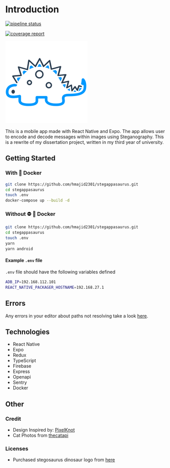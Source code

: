 # Introduction

[![pipeline status](https://gitlab.com/hmajid2301/stegappasaurus/badges/master/pipeline.svg)](https://gitlab.com/hmajid2301/stegappasaurus/commits/master)

[![coverage report](https://gitlab.com/hmajid2301/stegappasaurus/badges/master/coverage.svg)](https://gitlab.com/hmajid2301/stegappasaurus/commits/master)

![logo](src/assets/images/logo-dark.png)

This is a mobile app made with React Native and Expo. The app allows user to encode and decode messages within images using
Steganography. This is a rewrite of my dissertation project, written in my third year of university.

## Getting Started

### With :whale: Docker

```bash
git clone https://github.com/hmajid2301/stegappasaurus.git
cd stegappasaurus
touch .env
docker-compose up --build -d
```

### Without :no_entry: :whale: Docker

```bash
git clone https://github.com/hmajid2301/stegappasaurus.git
cd stegappasaurus
touch .env
yarn
yarn android
```

#### Example `.env` file

`.env` file should have the following variables defined

```bash
ADB_IP=192.168.112.101
REACT_NATIVE_PACKAGER_HOSTNAME=192.168.27.1
```

## Errors

Any errors in your editor about paths not resolving take a look [here](https://github.com/tleunen/babel-plugin-module-resolver#eslint-plugin).

## Technologies

- React Native
- Expo
- Redux
- TypeScript
- Firebase
- Express
- Openapi
- Sentry
- Docker

## Other

### Credit

- Design Inspired by: [PixelKnot](https://play.google.com/store/apps/details?id=info.guardianproject.pixelknot)
- Cat Photos from [thecatapi](https://thecatapi.com)

### Licenses

- Purchased stegosaurus dinosaur logo from [here](https://www.iconfinder.com/icons/380124/animal_big_experience_dino_paleontology_reptile_stegosaurus_zababa_icon#size=512)
